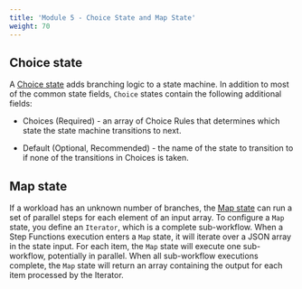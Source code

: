 ```yaml
---
title: 'Module 5 - Choice State and Map State'
weight: 70
---
```


## Choice state
A [Choice state](https://docs.aws.amazon.com/step-functions/latest/dg/amazon-states-language-choice-state.html) adds branching logic to a state machine. In addition to most of the common state fields, `Choice` states contain the following additional fields:

- Choices (Required) - an array of Choice Rules that determines which state the state machine transitions to next.

- Default (Optional, Recommended) - the name of the state to transition to if none of the transitions in Choices is taken.

## Map state 
If a workload has an unknown number of branches, the [Map state](https://docs.aws.amazon.com/step-functions/latest/dg/amazon-states-language-map-state.html) can run a set of parallel steps for each element of an input array. To configure a `Map` state, you define an `Iterator`, which is a complete sub-workflow. When a Step Functions execution enters a `Map` state, it will iterate over a JSON array in the state input. For each item, the `Map` state will execute one sub-workflow, potentially in parallel. When all sub-workflow executions complete, the `Map` state will return an array containing the output for each item processed by the Iterator.



